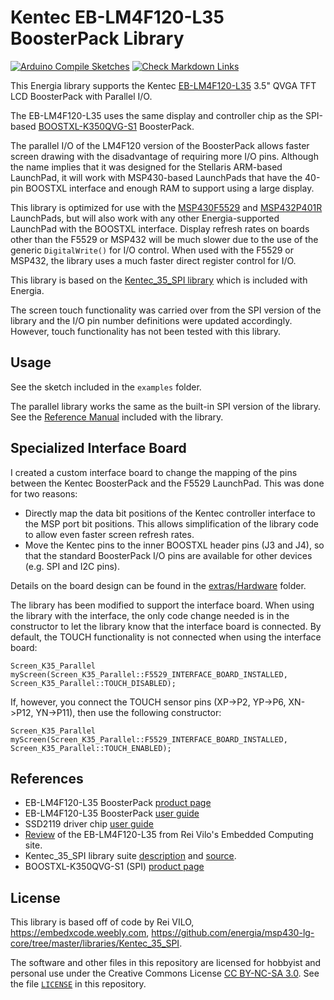 # Kentec EB-LM4F120-L35 BoosterPack Library

[![Arduino Compile Sketches](https://github.com/Andy4495/Kentec_35_Parallel/actions/workflows/arduino-compile-sketches.yml/badge.svg)](https://github.com/Andy4495/Kentec_35_Parallel/actions/workflows/arduino-compile-sketches.yml)
[![Check Markdown Links](https://github.com/Andy4495/Kentec_35_Parallel/actions/workflows/CheckMarkdownLinks.yml/badge.svg)](https://github.com/Andy4495/Kentec_35_Parallel/actions/workflows/CheckMarkdownLinks.yml)

This Energia library supports the Kentec [EB-LM4F120-L35][4] 3.5" QVGA TFT LCD BoosterPack with Parallel I/O.

The EB-LM4F120-L35 uses the same display and controller chip as the SPI-based [BOOSTXL-K350QVG-S1][5] BoosterPack.

The parallel I/O of the LM4F120 version of the BoosterPack allows faster screen drawing with the disadvantage of requiring more I/O pins. Although the name implies that it was designed for the Stellaris ARM-based LaunchPad, it will work with MSP430-based LaunchPads that have the 40-pin BOOSTXL interface and enough RAM to support using a large display.

This library is optimized for use with the [MSP430F5529][9] and [MSP432P401R][10] LaunchPads, but will also work with any other Energia-supported LaunchPad with the BOOSTXL interface. Display refresh rates on boards other than the F5529 or MSP432 will be much slower due to the use of the generic `DigitalWrite()` for I/O control. When used with the F5529 or MSP432, the library uses a much faster direct register control for I/O.

This library is based on the [Kentec_35_SPI library][8] which is included with Energia.

The screen touch functionality was carried over from the SPI version of the library and the I/O pin number definitions were updated accordingly. However, touch functionality has not been tested with this library.

## Usage

See the sketch included in the `examples` folder.

The parallel library works the same as the built-in SPI version of the library. See the [Reference Manual][12] included with the library.

## Specialized Interface Board

I created a custom interface board to change the mapping of the pins between the Kentec BoosterPack and the F5529 LaunchPad. This was done for two reasons:

- Directly map the data bit positions of the Kentec controller interface to the MSP port bit positions. This allows simplification of the library code to allow even faster screen refresh rates.
- Move the Kentec pins to the inner BOOSTXL header pins (J3 and J4), so that the standard BoosterPack I/O pins are available for other devices (e.g. SPI and I2C pins).

Details on the board design can be found in the [extras/Hardware][11] folder.

The library has been modified to support the interface board. When using the library with the interface, the only code change needed is in the constructor to let the library know that the interface board is connected. By default, the TOUCH functionality is not connected when using the interface board:

    Screen_K35_Parallel myScreen(Screen_K35_Parallel::F5529_INTERFACE_BOARD_INSTALLED, Screen_K35_Parallel::TOUCH_DISABLED);

If, however, you connect the TOUCH sensor pins (XP->P2, YP->P6, XN->P12, YN->P11), then use the following constructor:

    Screen_K35_Parallel myScreen(Screen_K35_Parallel::F5529_INTERFACE_BOARD_INSTALLED, Screen_K35_Parallel::TOUCH_ENABLED);

## References

- EB-LM4F120-L35 BoosterPack [product page][4]
- EB-LM4F120-L35 BoosterPack [user guide][1]
- SSD2119 driver chip [user guide][2]
- [Review][3] of the EB-LM4F120-L35 from Rei Vilo's Embedded Computing site.
- Kentec_35_SPI library suite [description][8] and [source][6].
- BOOSTXL-K350QVG-S1 (SPI) [product page][7]

## License

This library is based off of code by Rei VILO, <https://embedxcode.weebly.com>, <https://github.com/energia/msp430-lg-core/tree/master/libraries/Kentec_35_SPI>.

The software and other files in this repository are licensed for hobbyist and personal use under the Creative Commons License [CC BY-NC-SA 3.0][100]. See the file [`LICENSE`][101] in this repository.

[1]: http://www.kentecdisplay.com/uploads/soft/Products_spec/EB-LM4F120-L35_UserGuide_04.pdf
[2]: http://www.kentecdisplay.com/uploads/soft/Datasheet/SSD2119_1.4.pdf
[3]: https://embeddedcomputing.weebly.com/kentec-35-lcd-with-touch-boosterpack-for-stellaris.html
[4]: http://www.kentecdisplay.com/plus/view.php?aid=71
[5]: http://www.ti.com/tool/BOOSTXL-K350QVG-S1
[6]: https://github.com/energia/msp430-lg-core/tree/master/libraries/Kentec_35_SPI
[7]: http://www.ti.com/tool/BOOSTXL-K350QVG-S1
[8]: https://embeddedcomputing.weebly.com/lcd_screen-library-suite.html
[9]: http://www.ti.com/tool/MSP-EXP430F5529LP
[10]: http://www.ti.com/tool/MSP-EXP432P401R
[11]: ./extras/Hardware
[12]: ./extras/LCD_screen-ReferenceManual.pdf
[100]: https://creativecommons.org/licenses/by-nc-sa/3.0/
[101]: ./LICENSE
[200]: https://github.com/Andy4495/Kentec_35_Parallel
